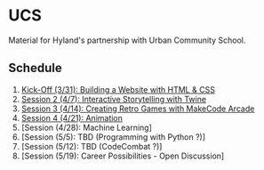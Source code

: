 # UCS
Material for Hyland's partnership with Urban Community School.

## Schedule
1. [Kick-Off (3/31): Building a Website with HTML & CSS](KickOffHtmlCss/)
1. [Session 2 (4/7): Interactive Storytelling with Twine](Session2Twine/)
1. [Session 3 (4/14): Creating Retro Games with MakeCode Arcade](Session3RetroGames/)
1. [Session 4 (4/21): Animation](Session4Animation/)
1. [Session  (4/28): Machine Learning]
1. [Session  (5/5): TBD (Programming with Python ?)]
1. [Session  (5/12): TBD (CodeCombat ?)]
1. [Session  (5/19): Career Possibilities - Open Discussion]